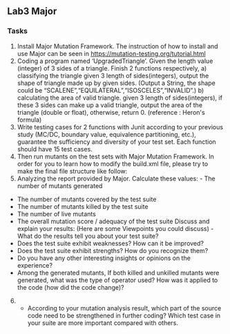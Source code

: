## Lab3 Major
### Tasks
1. Install Major Mutation Framework. The instruction of how to install
and use Major can be seen in
https://mutation-testing.org/tutorial.html
2. Coding a program named ‘UpgradedTriangle’. Given the length value
   (integer) of 3 sides of a triangle. Finish 2 functions respectively, a) classifying the triangle
   given 3 length of sides(integers), output the shape of triangle
   made up by given sides. (Output a String, the shape could be
   “SCALENE”,“EQUILATERAL”,“ISOSCELES”,“INVALID”.)
   b) calculating the area of valid triangle. given 3 length of sides(integers), if these 3 sides can make up a
   valid triangle, output the area of the triangle (double or float), otherwise, return 0. (reference : Heron's formula)
3. Write testing cases for 2 functions with Junit according to your
   previous study (MC/DC, boundary value, equivalence partitioning, etc.), guarantee the sufficiency and diversity of your test set. Each
   function should have 15 test cases.
4. Then run mutants on the test sets with Major Mutation Framework.
   In order for you to learn how to modify the build.xml file, please try
   to make the final file structure like follow:
5. Analyzing the report provided by Major. Calculate these values: - The number of mutants generated
- The number of mutants covered by the test suite
- The number of mutants killed by the test suite
- The number of live mutants
- The overall mutation score / adequacy of the test suite
  Discuss and explain your results: (Here are some Viewpoints you could
  discuss) - What do the results tell you about your test suite?
- Does the test suite exhibit weaknesses? How can it be improved?
- Does the test suite exhibit strengths? How do you recognize them?
- Do you have any other interesting insights or opinions on the
  experience?
- Among the generated mutants, If both killed and unkilled mutants were
  generated, what was the type of operator used? How was it applied to
  the code (how did the code change)?
6. - According to your mutation analysis result, which part of the source
     code need to be strengthened in further coding? Which test case in
     your suite are more important compared with others.